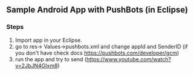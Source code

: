 ## Sample Android App with PushBots (in Eclipse)

### Steps
1. Import app in your Eclipse.
2. go to res-> Values->pushbots.xml and change appId and SenderID (if you don't have check docs https://pushbots.com/developer/gcm)
3. run the app and try to send (https://www.youtube.com/watch?v=2JbJN4GIxm8)

